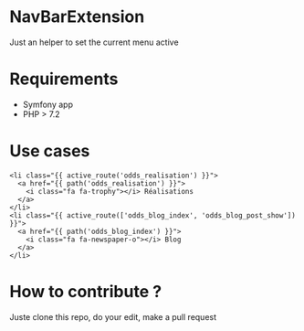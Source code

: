 # NavBarExtension
Just an helper to set the current menu active

# Requirements
- Symfony app 
- PHP > 7.2
  
# Use cases

```twig
<li class="{{ active_route('odds_realisation') }}">
  <a href="{{ path('odds_realisation') }}">
    <i class="fa fa-trophy"></i> Réalisations
  </a>
</li>
<li class="{{ active_route(['odds_blog_index', 'odds_blog_post_show']) }}">
  <a href="{{ path('odds_blog_index') }}">
    <i class="fa fa-newspaper-o"></i> Blog
  </a>
</li>
```

# How to contribute ?

Juste clone this repo, do your edit, make a pull request
